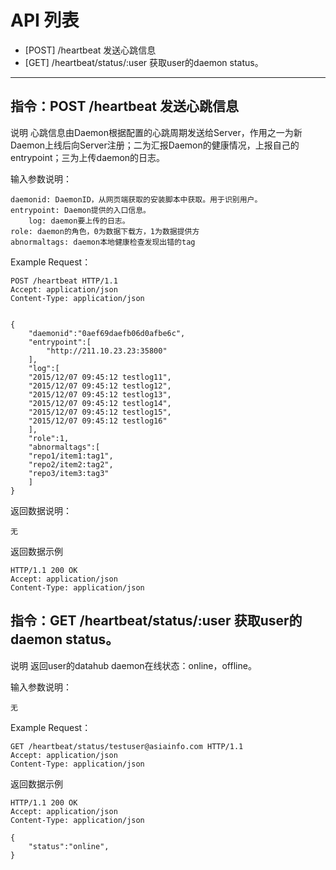 # API 列表
	

- [POST] /heartbeat 发送心跳信息
- [GET] /heartbeat/status/:user 获取user的daemon status。

----------

## 指令：POST /heartbeat 发送心跳信息

说明
	心跳信息由Daemon根据配置的心跳周期发送给Server，作用之一为新Daemon上线后向Server注册；二为汇报Daemon的健康情况，上报自己的entrypoint；三为上传daemon的日志。

输入参数说明：
	
	daemonid: DaemonID，从网页端获取的安装脚本中获取。用于识别用户。
   	entrypoint: Daemon提供的入口信息。
    	log: daemon要上传的日志。
	role: daemon的角色，0为数据下载方，1为数据提供方
	abnormaltags: daemon本地健康检查发现出错的tag

Example Request：

	POST /heartbeat HTTP/1.1 
	Accept: application/json 
	Content-Type: application/json 
	

    {
        "daemonid":"0aef69daefb06d0afbe6c",
        "entrypoint":[
            "http://211.10.23.23:35800"
        ],
        "log":[
        "2015/12/07 09:45:12 testlog11",
        "2015/12/07 09:45:12 testlog12",
        "2015/12/07 09:45:12 testlog13",
        "2015/12/07 09:45:12 testlog14",
        "2015/12/07 09:45:12 testlog15",
        "2015/12/07 09:45:12 testlog16"
        ],
        "role":1,
        "abnormaltags":[
        "repo1/item1:tag1",
        "repo2/item2:tag2",
        "repo3/item3:tag3"
        ]	
    }

返回数据说明：

    无

返回数据示例
        
	HTTP/1.1 200 OK
	Accept: application/json 
	Content-Type: application/json 


## 指令：GET /heartbeat/status/:user 获取user的daemon status。

说明
	返回user的datahub daemon在线状态：online，offline。

输入参数说明：
	
    无

Example Request：

	GET /heartbeat/status/testuser@asiainfo.com HTTP/1.1 
	Accept: application/json 
	Content-Type: application/json 
	

返回数据示例
        
	HTTP/1.1 200 OK
	Accept: application/json 
	Content-Type: application/json 

    {
        "status":"online",
    }

	
